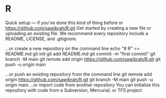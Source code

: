# R

Quick setup — if you’ve done this kind of thing before
or	
https://github.com/sawibrah/R.git
Get started by creating a new file or uploading an existing file. We recommend every repository include a README, LICENSE, and .gitignore.

…or create a new repository on the command line
echo "# R" >> README.md
git init
git add README.md
git commit -m "first commit"
git branch -M main
git remote add origin https://github.com/sawibrah/R.git
git push -u origin main
                
…or push an existing repository from the command line
git remote add origin https://github.com/sawibrah/R.git
git branch -M main
git push -u origin main
…or import code from another repository
You can initialize this repository with code from a Subversion, Mercurial, or TFS project.

